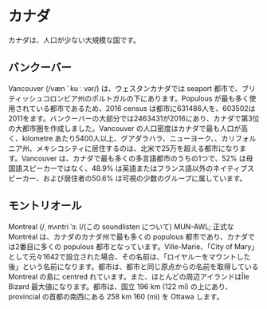 # カナダ

カナダは、人口が少ない大規模な国です。

## バンクーバー

Vancouver (/væn ˈ ku ː vər/) は、ウェスタンカナダでは seaport 都市で、ブリティッシュコロンビア州のポルトガルの下にあります。Populous が最も多く使用されている都市であるため、2016 census は都市に631486人を、603502は2011をます。バンクーバーの大部分では2463431が2016にあり、カナダで第3位の大都市圏を作成しました。Vancouver の人口密度はカナダで最も人口が高く、kilometre あたり5400人以上、グアダラハラ、ニューヨーク、、カリフォルニア州、メキシコシティに居住するのは、北米で25万を超える都市になります。Vancouver は、カナダで最も多くの多言語都市のうちの1つで、52% は母国語スピーカーではなく、48.9% は英語またはフランス語以外のネイティブスピーカー、および居住者の50.6% は可視の少数のグループに属しています。

## モントリオール

Montreal (/ˌ mʌntri ˈɔː l/(この soundlisten について) MUN-AWL; 正式な Montréal は、カナダのカナダ州で最も多くの populous 都市であり、カナダでは2番目に多くの populous 都市となっています。Ville-Marie、「City of Mary」として元々1642で設立された場合、その名前は、「ロイヤルーをマウントした後」という名前になります。都市は、都市と同じ原点からの名前を取得している Montreal の島に centred れています。また、ほとんどの周辺アイランドはÎle Bizard 最大値になります。都市は、国立 196 km (122 mi) の上にあり、provincial の首都の南西にある 258 km 160 (mi) を Ottawa します。
